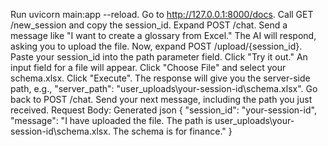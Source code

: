 Run uvicorn main:app --reload.
Go to http://127.0.0.1:8000/docs.
Call GET /new_session and copy the session_id.
Expand POST /chat. Send a message like "I want to create a glossary from Excel."
The AI will respond, asking you to upload the file.
Now, expand POST /upload/{session_id}.
Paste your session_id into the path parameter field.
Click "Try it out."
An input field for a file will appear. Click "Choose File" and select your schema.xlsx.
Click "Execute".
The response will give you the server-side path, e.g., "server_path": "user_uploads\\your-session-id\\schema.xlsx".
Go back to POST /chat. Send your next message, including the path you just received.
Request Body:
Generated json
{
    "session_id": "your-session-id",
    "message": "I have uploaded the file. The path is user_uploads\\your-session-id\\schema.xlsx. The schema is for finance."
}